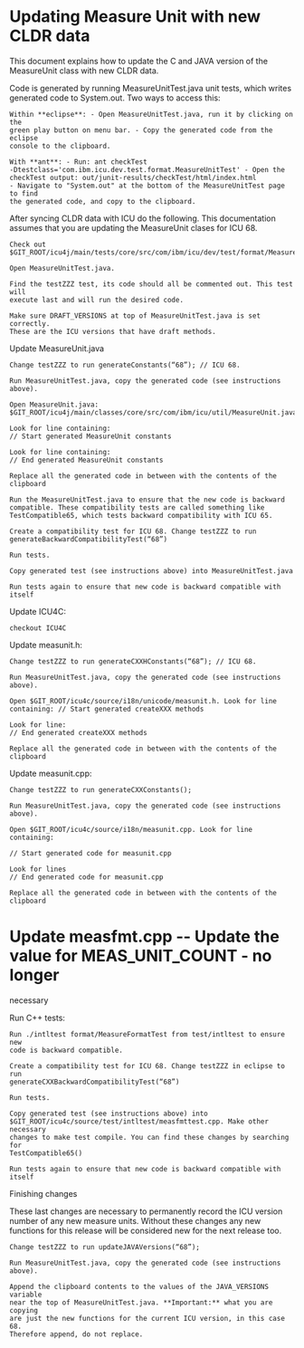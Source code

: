 # Updating Measure Unit with new CLDR data

This document explains how to update the C and JAVA version of the MeasureUnit
class with new CLDR data.

Code is generated by running MeasureUnitTest.java unit tests, which writes
generated code to System.out. Two ways to access this:

    Within **eclipse**: - Open MeasureUnitTest.java, run it by clicking on the
    green play button on menu bar. - Copy the generated code from the eclipse
    console to the clipboard.

    With **ant**: - Run: ant checkTest
    -Dtestclass='com.ibm.icu.dev.test.format.MeasureUnitTest' - Open the
    checkTest output: out/junit-results/checkTest/html/index.html
    - Navigate to "System.out" at the bottom of the MeasureUnitTest page to find
    the generated code, and copy to the clipboard.

After syncing CLDR data with ICU do the following. This documentation assumes
that you are updating the MeasureUnit clases for ICU 68.

    Check out
    $GIT_ROOT/icu4j/main/tests/core/src/com/ibm/icu/dev/test/format/MeasureUnitTest.java

    Open MeasureUnitTest.java.

    Find the testZZZ test, its code should all be commented out. This test will
    execute last and will run the desired code.

    Make sure DRAFT_VERSIONS at top of MeasureUnitTest.java is set correctly.
    These are the ICU versions that have draft methods.

Update MeasureUnit.java

    Change testZZZ to run generateConstants(“68”); // ICU 68.

    Run MeasureUnitTest.java, copy the generated code (see instructions above).

    Open MeasureUnit.java:
    $GIT_ROOT/icu4j/main/classes/core/src/com/ibm/icu/util/MeasureUnit.java

    Look for line containing:
    // Start generated MeasureUnit constants

    Look for line containing:
    // End generated MeasureUnit constants

    Replace all the generated code in between with the contents of the clipboard

    Run the MeasureUnitTest.java to ensure that the new code is backward
    compatible. These compatibility tests are called something like
    TestCompatible65, which tests backward compatibility with ICU 65.

    Create a compatibility test for ICU 68. Change testZZZ to run
    generateBackwardCompatibilityTest(“68”)

    Run tests.

    Copy generated test (see instructions above) into MeasureUnitTest.java

    Run tests again to ensure that new code is backward compatible with itself

Update ICU4C:

    checkout ICU4C

Update measunit.h:

    Change testZZZ to run generateCXXHConstants(“68”); // ICU 68.

    Run MeasureUnitTest.java, copy the generated code (see instructions above).

    Open $GIT_ROOT/icu4c/source/i18n/unicode/measunit.h. Look for line
    containing: // Start generated createXXX methods

    Look for line:
    // End generated createXXX methods

    Replace all the generated code in between with the contents of the clipboard

Update measunit.cpp:

    Change testZZZ to run generateCXXConstants();

    Run MeasureUnitTest.java, copy the generated code (see instructions above).

    Open $GIT_ROOT/icu4c/source/i18n/measunit.cpp. Look for line containing:

    // Start generated code for measunit.cpp

    Look for lines
    // End generated code for measunit.cpp

    Replace all the generated code in between with the contents of the clipboard

# Update measfmt.cpp -- Update the value for MEAS_UNIT_COUNT - no longer
necessary

Run C++ tests:

    Run ./intltest format/MeasureFormatTest from test/intltest to ensure new
    code is backward compatible.

    Create a compatibility test for ICU 68. Change testZZZ in eclipse to run
    generateCXXBackwardCompatibilityTest(“68”)

    Run tests.

    Copy generated test (see instructions above) into
    $GIT_ROOT/icu4c/source/test/intltest/measfmttest.cpp. Make other necessary
    changes to make test compile. You can find these changes by searching for
    TestCompatible65()

    Run tests again to ensure that new code is backward compatible with itself

Finishing changes

These last changes are necessary to permanently record the ICU version number of
any new measure units. Without these changes any new functions for this release
will be considered new for the next release too.

    Change testZZZ to run updateJAVAVersions(“68”);

    Run MeasureUnitTest.java, copy the generated code (see instructions above).

    Append the clipboard contents to the values of the JAVA_VERSIONS variable
    near the top of MeasureUnitTest.java. **Important:** what you are copying
    are just the new functions for the current ICU version, in this case 68.
    Therefore append, do not replace.
